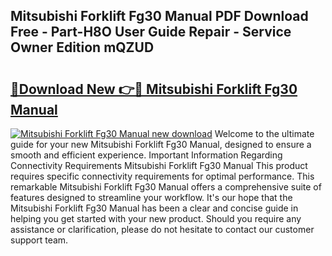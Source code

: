 ## Mitsubishi Forklift Fg30 Manual PDF Download Free - Part-H8O User Guide Repair - Service Owner Edition mQZUD

# <h2><a href="http://bc90842.oget.top/?id=Mitsubishi+Forklift+Fg30+Manual">🔗Download New 👉🔴 Mitsubishi Forklift Fg30 Manual</a></h2>

[![Mitsubishi Forklift Fg30 Manual new download](https://i.imgur.com/5g1atiW.png)](http://bc90842.oget.top/?id=Mitsubishi+Forklift+Fg30+Manual)
Welcome to the ultimate guide for your new Mitsubishi Forklift Fg30 Manual, designed to ensure a smooth and efficient experience. Important Information Regarding Connectivity Requirements Mitsubishi Forklift Fg30 Manual This product requires specific connectivity requirements for optimal performance. This remarkable Mitsubishi Forklift Fg30 Manual offers a comprehensive suite of features designed to streamline your workflow. It's our hope that the Mitsubishi Forklift Fg30 Manual has been a clear and concise guide in helping you get started with your new product. Should you require any assistance or clarification, please do not hesitate to contact our customer support team.
